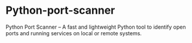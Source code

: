 # Python-port-scanner
Python Port Scanner – A fast and lightweight Python tool to identify open ports and running services on local or remote systems. 
